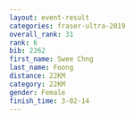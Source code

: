```yaml
---
layout: event-result 
categories: fraser-ultra-2019 
overall_rank: 31
rank: 6
bib: 2262
first_name: Swee Chng
last_name: Foong
distance: 22KM
category: 22KM
gender: Female
finish_time: 3-02-14
---
```


